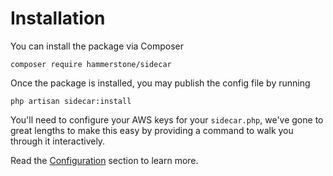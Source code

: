 
# Installation

You can install the package via Composer
```shell
composer require hammerstone/sidecar
```

Once the package is installed, you may publish the config file by running 
```shell
php artisan sidecar:install
```

You'll need to configure your AWS keys for your `sidecar.php`, we've gone to great lengths to make this easy by providing a command to walk you through it interactively.

Read the [Configuration](configuration) section to learn more.
